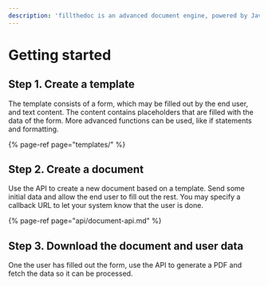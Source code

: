 ```yaml
---
description: 'fillthedoc is an advanced document engine, powered by JavaScript'
---
```


# Getting started

## Step 1. Create a template

The template consists of a form, which may be filled out by the end user, and text content. The content contains placeholders that are filled with the data of the form. More advanced functions can be used, like if statements and formatting.

{% page-ref page="templates/" %}

## Step 2. Create a document

Use the API to create a new document based on a template. Send some initial data and allow the end user to fill out the rest. You may specify a callback URL to let your system know that the user is done.

{% page-ref page="api/document-api.md" %}

## Step 3. Download the document and user data

One the user has filled out the form, use the API to generate a PDF and fetch the data so it can be processed.

